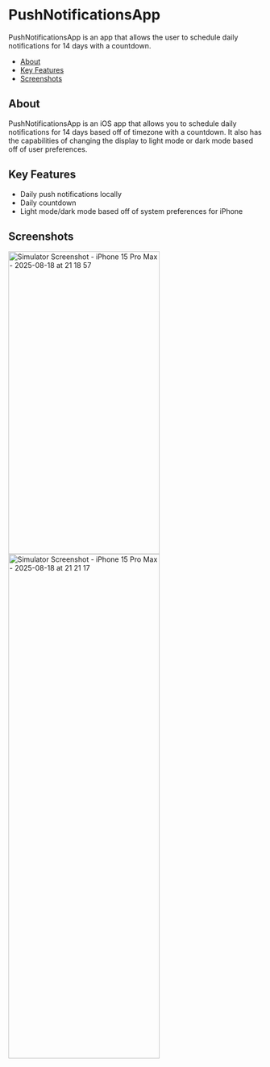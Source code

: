 # PushNotificationsApp

PushNotificationsApp is an app that allows the user to schedule daily notifications for 14 days with a countdown.

- [About](#about)
- [Key Features](#key-features)
- [Screenshots](#screenshots)

## About

PushNotificationsApp is an iOS app that allows you to schedule daily notifications for 14 days based off of timezone with a countdown. It also has the capabilities of changing the display to light mode or dark mode based off of user preferences.

## Key Features

- Daily push notifications locally
- Daily countdown
- Light mode/dark mode based off of system preferences for iPhone

## Screenshots

<img width="300" height="600" alt="Simulator Screenshot - iPhone 15 Pro Max - 2025-08-18 at 21 18 57" src="https://github.com/user-attachments/assets/e34d32db-7b91-46db-891f-9f6f7bdb15bf" />
<img width="300" height="1000" alt="Simulator Screenshot - iPhone 15 Pro Max - 2025-08-18 at 21 21 17" src="https://github.com/user-attachments/assets/fd551a3f-e71c-410f-915a-8eb095af0ac2" />





